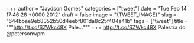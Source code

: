 
+++
author = "Jaydson Gomes"
categories = ["tweet"]
date = "Tue Feb 14 17:46:28 +0000 2012"
draft = false
image = "{TWEET_IMAGE}"
slug = "644bbae9eb8352b50d4eebf801da8c25f404a41b"
tags = ["tweet"]
title = """http://t.co/SZWkc48X Pale..."""
+++
http://t.co/SZWkc48X Palestra do @petersonwpm
